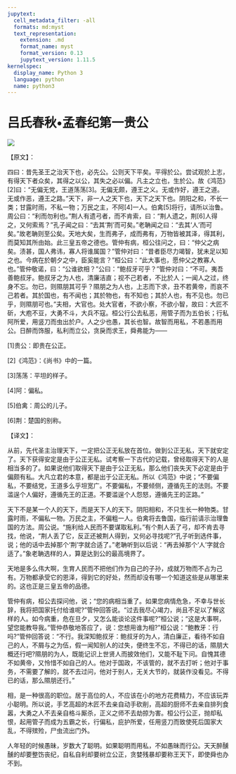 ```yaml
---
jupytext:
  cell_metadata_filter: -all
  formats: md:myst
  text_representation:
    extension: .md
    format_name: myst
    format_version: 0.13
    jupytext_version: 1.11.5
kernelspec:
  display_name: Python 3
  language: python
  name: python3
---
```

# 吕氏春秋&#8226;孟春纪第一贵公

![](image/cover.jpg)

【原文】：

四曰：昔先圣王之治天下也，必先公。公则天下平矣。平得於公。尝试观於上志，有得天下者众矣，其得之以公，其失之必以偏。凡主之立也，生於公。故《鸿范》[2]曰：“无偏无党，王道荡荡[3]。无偏无颇，遵王之义。无或作好，遵王之道。无或作恶，遵王之路。”天下，非一人之天下也，天下之天下也。阴阳之和，不长一类；甘露时雨，不私一物；万民之主，不阿[4]一人。伯禽[5]将行，请所以治鲁。周公曰：“利而勿利也。”荆人有遗弓者，而不肯索，曰：“荆人遗之，荆[6]人得之，又何索焉？”孔子闻之曰：“去其‘荆’而可矣。”老聃闻之曰：“去其‘人’而可矣。”故老聃则至公矣。天地大矣，生而弗子，成而弗有，万物皆被其泽，得其利，而莫知其所由始。此三皇五帝之德也。管仲有病，桓公往问之，曰：“仲父之病矣。渍甚，国人弗讳，寡人将谁属国？”管仲对曰：“昔者臣尽力竭智，犹未足以知之也。今病在於朝夕之中，臣奚能言？”桓公曰：“此大事也，愿仲父之教寡人也。”管仲敬诺，曰：“公谁欲相？”公曰：“鲍叔牙可乎？”管仲对曰：“不可。夷吾善鲍叔牙。鲍叔牙之为人也，清廉洁直；视不己若者，不比於人；一闻人之过，终身不忘。勿已，则隰朋其可乎？隰朋之为人也，上志而下求，丑不若黄帝，而哀不己若者。其於国也，有不闻也；其於物也，有不知也；其於人也，有不见也。勿已乎，则隰朋可也。”夫相，大官也。处大官者，不欲小察，不欲小智，故曰：大匠不斫，大庖不豆，大勇不斗，大兵不寇。桓公行公去私恶，用管子而为五伯长；行私阿所爱，用竖刀而虫出於户。人之少也愚，其长也智。故智而用私，不若愚而用公。日醉而饰服，私利而立公，贪戾而求王，舜弗能为——

[1]贵公：即贵在公正。

[2]《鸿范》：《尚书》中的一篇。

[3]荡荡：平坦的样子。

[4]阿：偏私。

[5]伯禽：周公的儿子。

[6]荆：楚国的别称。

【译文】：

从前，先代圣主治理天下，一定把公正无私放在首位。做到公正无私，天下就安定了。天下获得安定是由于公正无私。试考察一下古代的记载，曾经取得天下的人是相当多的了。如果说他们取得天下是由于公正无私，那么他们丧失天下必定是由于偏颇有私。大凡立君的本意，都是出于公正无私。所以《鸿范》中说；“不要偏私，不要结党，王道多么乎坦宽广。不要偏私，不要倾侧，遵循先王的法则。不要滥逞个人偏好，遵循先王的正道。不要滥逞个人怨怒，遵循先王的正路。”

天下不是某一个人的天下，而是天下人的天下。阴阳相和，不只生长一种物类。甘露时雨，不偏私一物。万民之主，不偏粗一人。伯禽将去鲁国，临行前请示治理鲁国的方法。周公说。“施利给人民而不要谋取私利。”有个荆人丢了弓，却不肯去寻找，他说，“荆人丢了它，反正还被荆人得到，又何必寻找呢?”孔子听到选件事，说；他的话中去掉那个‘荆’字就合适了。”老聃听到以后说：“再去掉那个‘人’字就合适了。”象老聃选样的人，算是达到公的最高境界了。

天地是多么伟大啊，生育人民而不把他们作为自己的子孙，成就万物而不占为己有。万物都承受它的恩泽，得到它的好处，然而却没有哪一个知道这些是从哪里来的。这也正是三皇五帝的品德。

管仲有病，桓公去探问他，说；“您的病相当重了。如果您病情危急，不幸与世长辞，我将把国家托付给谁呢?”管仲回答说。“过去我尽心竭力，尚且不足以了解这样的人。如今病重，危在旦夕，又怎么能谈论这件事呢?”桓公说；“这是大事啊，望您能教导我。”管仲恭敬地答应了，说：您想用谁为相?”桓公说：“鲍教牙：行吗?”管仲回答说：“不行。我深知鲍叔牙：鲍叔牙的为人，清白廉正，看待不如自己的人，不屑与之为伍，假一闻知别人的过失，便终生不忘，不得已的话，隰朋大概还行吧?隰朋的为人，既能记识上世贤人而披效他们，又能不耻下问。自愧其德不如黄帝，又怜惜不如自己的人。他对于国政，不该管的，就不去打听；他对于事务，不需要了解的，就不去过问，他对于别人，无关大节的，就装作没看见。不得已的话，那么隰朋还行。”

相，是一种很高的职位。居于高位的人，不应该在小的地方花费精力，不应该玩弄小聪明。所以说，手艺高超的木匠不去亲自动手砍削，高超的厨师不去亲自排列食嚣，大勇之人不去亲自格斗厮杀，正义之师不去劫掠为害。桓公行公正，抛却私恨，起用管子而成为五霸之长，行偏私，庇护所爱，任用竖刀而致使死后国家大乱，不得殡殓，尸虫流出门外。

人年轻的时候愚昧，岁数大了聪明。如果聪明而用私，不如愚昧而行公。天天醉醺醺的却要整饬丧纪，自私自利却要树立公正，贪婪残暴却要称王天下，即使舜也办不到。



